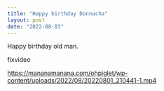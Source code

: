 ```yaml
---
title: "Happy birthday Donnacha"
layout: post
date: "2022-08-03"
---
```


Happy birthday old man.

fixvideo

https://mananamanana.com/ohpiglet/wp-content/uploads/2022/08/20220801_210441-1.mp4